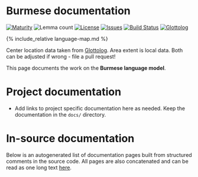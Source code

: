 # Burmese documentation

<div class="twocolumn map" markdown="1">

[![Maturity](https://img.shields.io/endpoint?url=https%3A%2F%2Fraw.githubusercontent.com%2Fgiellalt%2Flang-mya%2Fgh-pages%2Fmaturity.json)](https://giellalt.github.io/MaturityClassification.html)
![Lemma count](https://img.shields.io/endpoint?url=https%3A%2F%2Fraw.githubusercontent.com%2Fgiellalt%2Flang-mya%2Fgh-pages%2Flemmacount.json)
[![License](https://img.shields.io/github/license/giellalt/lang-mya)](https://github.com/giellalt/lang-mya/blob/main/LICENSE)
[![Issues](https://img.shields.io/github/issues/giellalt/lang-mya)](https://github.com/giellalt/lang-mya/issues)
[![Build Status](https://builds.giellalt.org/api/badge/lang-mya?label=CI)](https://builds.giellalt.org/pipelines/lang-mya/builds/latest)
[![Glottolog](https://img.shields.io/badge/Glottolog-green)](https://glottolog.org/resource/languoid/id/nucl1310)

{% include_relative language-map.md %}

Center location data taken from [Glottolog](https://glottolog.org/). Area extent is local data. Both can be adjusted if wrong - file a pull request!

</div>

This page documents the work on the **Burmese language model**. 

# Project documentation

* Add links to project specific documentation here as needed. Keep the documentation in the `docs/` directory.

# In-source documentation

Below is an autogenerated list of documentation pages built from structured comments in the source code. All pages are also concatenated and can be read as one long text [here](mya.md).
